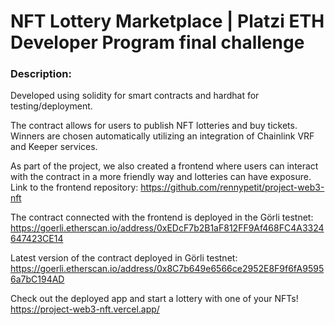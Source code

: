 # NFT Lottery Marketplace | Platzi ETH Developer Program final challenge

### Description:

Developed using solidity for smart contracts and hardhat for testing/deployment.

The contract allows for users to publish NFT lotteries and buy tickets. Winners are chosen automatically utilizing an integration of Chainlink VRF and Keeper services.

As part of the project, we also created a frontend where users can interact with the contract in a more friendly way and lotteries can have exposure. Link to the frontend repository: https://github.com/rennypetit/project-web3-nft

The contract connected with the frontend is deployed in the Görli testnet: https://goerli.etherscan.io/address/0xEDcF7b2B1aF812FF9Af468FC4A3324647423CE14

Latest version of the contract deployed in Görli testnet: https://goerli.etherscan.io/address/0x8C7b649e6566ce2952E8F9f6fA95956a7bC194AD

Check out the deployed app and start a lottery with one of your NFTs! https://project-web3-nft.vercel.app/ 
